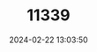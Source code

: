 ---
title: "11339"
category: "Lasionycteris noctivagans"
draft: false
date: 2024-02-22 13:03:50
languages:
  English: ["Silver-haired Bat"]
---
